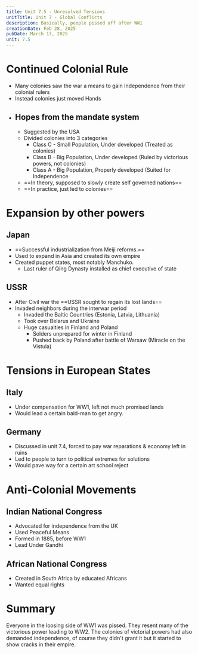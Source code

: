 ```yaml
---
title: Unit 7.5 - Unresolved Tensions
unitTitle: Unit 7 - Global Conflicts
description: Basically, people pissed off after WW1
creationDate: Feb 28, 2025
pubDate: March 17, 2025
unit: 7.5
---
```

# Continued Colonial Rule

- Many colonies saw the war a means to gain Independence from their colonial rulers
- Instead colonies just moved Hands
- ## Hopes from the mandate system
	- Suggested by the USA
	- Divided colonies into 3 categories
		- Class C - Small Population, Under developed (Treated as colonies)
		- Class B - Big Population, Under developed (Ruled by victorious powers, not colonies)
		- Class A - Big Population, Properly developed (Suited for Independence
	- ==In theory, supposed to slowly create self governed nations==
	- ==In practice, just led to colonies==

# Expansion by other powers
## Japan
- ==Successful industrialization from Meiji reforms.==
- Used to expand in Asia and created its own empire
- Created puppet states, most notably Manchuko.
	- Last ruler of Qing Dynasty installed as chief executive of state
## USSR
- After Civil war the ==USSR sought to regain its lost lands==
- Invaded neighbors during the interwar period
	- Invaded the Baltic Countries (Estonia, Latvia, Lithuania) 
	- Took over Belarus and Ukraine
	- Huge casualties in Finland and Poland
		- Solders unprepared for winter in Finland
		- Pushed back by Poland after battle of Warsaw (Miracle on the Vistula)
# Tensions in European States
## Italy
- Under compensation for WW1, left not much promised lands
- Would lead a certain bald-man to get angry.
## Germany
- Discussed in unit 7.4, forced to pay war reparations & economy left in ruins
- Led to people to turn to political extremes for solutions
- Would pave way for a certain art school reject

# Anti-Colonial Movements

## Indian National Congress
- Advocated for independence from the UK
- Used Peaceful Means
- Formed in 1885, before WW1
- Lead Under Gandhi

## African National Congress
- Created in South Africa by educated Africans
- Wanted equal rights
  
  
# Summary
Everyone in the loosing side of WW1 was pissed. They resent many of the victorious power leading to WW2. The colonies of victorial powers had also demanded independence, of course they didn't grant it but it started to show cracks in their empire.